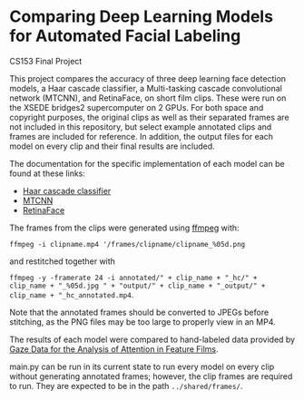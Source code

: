 # Comparing Deep Learning Models for Automated Facial Labeling
CS153 Final Project

This project compares the accuracy of three deep learning face detection models, a Haar cascade classifier, a Multi-tasking cascade convolutional network (MTCNN), and RetinaFace, on short film clips. These were run on the XSEDE bridges2 supercomputer on 2 GPUs. For both space and copyright purposes, the original clips as well as their separated frames are not included in this repository, but select example annotated clips and frames are included for reference. In addition, the output files for each model on every clip and their final results are included.

The documentation for the specific implementation of each model can be found at these links:
- [Haar cascade classifier](https://docs.opencv.org/3.4/db/d28/tutorial_cascade_classifier.html)
- [MTCNN](https://pypi.org/project/mtcnn/)
- [RetinaFace](https://github.com/serengil/retinaface)

The frames from the clips were generated using [ffmpeg](https://ffmpeg.org/) with:

`ffmpeg -i clipname.mp4 '/frames/clipname/clipname_%05d.png`

and restitched together with

`ffmpeg -y -framerate 24 -i annotated/" + clip_name + "_hc/" + clip_name + "_%05d.jpg " + "output/" + clip_name + "_output/" + clip_name + "_hc_annotated.mp4`.

Note that the annotated frames should be converted to JPEGs before stitching, as the PNG files may be too large to properly view in an MP4.

The results of each model were compared to hand-labeled data provided by [Gaze Data for the Analysis of Attention in Feature Films](https://graphics.stanford.edu/~kbreeden/gazedata.html).

main.py can be run in its current state to run every model on every clip without generating annotated frames; however, the clip frames are required to run. They are expected to be in the path `../shared/frames/`.
